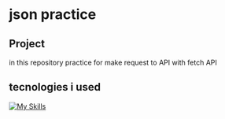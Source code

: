 # json practice

## Project 

in this repository practice for make request to API with fetch API

## tecnologies i used

[![My Skills](https://skillicons.dev/icons?i=js,html)](https://skillicons.dev)



